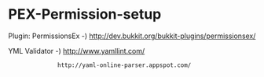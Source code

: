 # PEX-Permission-setup
 
 Plugin: PermissionsEx -) http://dev.bukkit.org/bukkit-plugins/permissionsex/

 YML Validator -) http://www.yamllint.com/
                  
                  http://yaml-online-parser.appspot.com/
 
 


